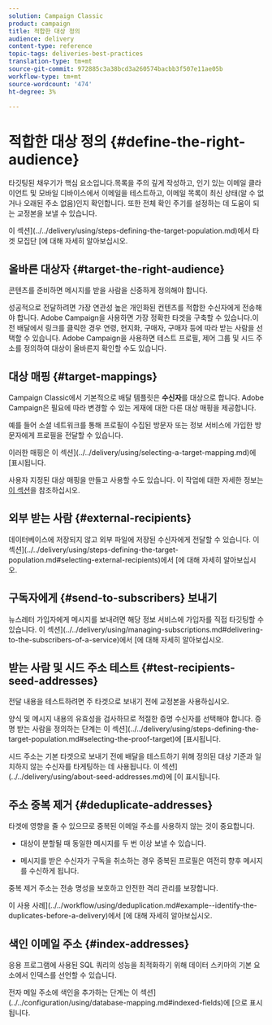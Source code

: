```yaml
---
solution: Campaign Classic
product: campaign
title: 적합한 대상 정의
audience: delivery
content-type: reference
topic-tags: deliveries-best-practices
translation-type: tm+mt
source-git-commit: 972885c3a38bcd3a260574bacbb3f507e11ae05b
workflow-type: tm+mt
source-wordcount: '474'
ht-degree: 3%

---
```



# 적합한 대상 정의 {#define-the-right-audience}

타깃팅된 채우기가 핵심 요소입니다.목록을 주의 깊게 작성하고, 인기 있는 이메일 클라이언트 및 모바일 디바이스에서 이메일을 테스트하고, 이메일 목록이 최신 상태(알 수 없거나 오래된 주소 없음)인지 확인합니다. 또한 전체 확인 주기를 설정하는 데 도움이 되는 교정본을 보낼 수 있습니다.

이 섹션](../../delivery/using/steps-defining-the-target-population.md)에서 타겟 모집단 [에 대해 자세히 알아보십시오.

## 올바른 대상자 {#target-the-right-audience}

콘텐츠를 준비하면 메시지를 받을 사람을 신중하게 정의해야 합니다.

성공적으로 전달하려면 가장 연관성 높은 개인화된 컨텐츠를 적합한 수신자에게 전송해야 합니다. Adobe Campaign을 사용하면 가장 정확한 타겟을 구축할 수 있습니다.이전 배달에서 링크를 클릭한 경우 연령, 현지화, 구매자, 구매자 등에 따라 받는 사람을 선택할 수 있습니다. Adobe Campaign을 사용하면 테스트 프로필, 제어 그룹 및 시드 주소를 정의하여 대상이 올바른지 확인할 수도 있습니다.

## 대상 매핑 {#target-mappings}

Campaign Classic에서 기본적으로 배달 템플릿은 **수신자**&#x200B;를 대상으로 합니다. Adobe Campaign은 필요에 따라 변경할 수 있는 게재에 대한 다른 대상 매핑을 제공합니다.

예를 들어 소셜 네트워크를 통해 프로필이 수집된 방문자 또는 정보 서비스에 가입한 방문자에게 프로필을 전달할 수 있습니다.

이러한 매핑은 이 섹션](../../delivery/using/selecting-a-target-mapping.md)에 [표시됩니다.

사용자 지정된 대상 매핑을 만들고 사용할 수도 있습니다. 이 작업에 대한 자세한 정보는 [이 섹션](../../configuration/using/target-mapping.md)을 참조하십시오.

## 외부 받는 사람 {#external-recipients}

데이터베이스에 저장되지 않고 외부 파일에 저장된 수신자에게 전달할 수 있습니다. 이 섹션](../../delivery/using/steps-defining-the-target-population.md#selecting-external-recipients)에서 [에 대해 자세히 알아보십시오.

## 구독자에게 {#send-to-subscribers} 보내기

뉴스레터 가입자에게 메시지를 보내려면 해당 정보 서비스에 가입자를 직접 타깃팅할 수 있습니다. 이 섹션](../../delivery/using/managing-subscriptions.md#delivering-to-the-subscribers-of-a-service)에서 [에 대해 자세히 알아보십시오.


## 받는 사람 및 시드 주소 테스트 {#test-recipients-seed-addresses}

전달 내용을 테스트하려면 주 타겟으로 보내기 전에 교정본을 사용하십시오.

양식 및 메시지 내용의 유효성을 검사하므로 적절한 증명 수신자를 선택해야 합니다. 증명 받는 사람을 정의하는 단계는 이 섹션](../../delivery/using/steps-defining-the-target-population.md#selecting-the-proof-target)에 [표시됩니다.

시드 주소는 기본 타겟으로 보내기 전에 배달을 테스트하기 위해 정의된 대상 기준과 일치하지 않는 수신자를 타게팅하는 데 사용됩니다. 이 섹션](../../delivery/using/about-seed-addresses.md)에 [이 표시됩니다.

## 주소 중복 제거 {#deduplicate-addresses}

타겟에 영향을 줄 수 있으므로 중복된 이메일 주소를 사용하지 않는 것이 중요합니다.

* 대상이 분할될 때 동일한 메시지를 두 번 이상 보낼 수 있습니다.

* 메시지를 받은 수신자가 구독을 취소하는 경우 중복된 프로필은 여전히 향후 메시지를 수신하게 됩니다.

중복 제거 주소는 전송 명성을 보호하고 안전한 격리 관리를 보장합니다.

이 사용 사례](../../workflow/using/deduplication.md#example--identify-the-duplicates-before-a-delivery)에서 [에 대해 자세히 알아보십시오.

## 색인 이메일 주소 {#index-addresses}

응용 프로그램에 사용된 SQL 쿼리의 성능을 최적화하기 위해 데이터 스키마의 기본 요소에서 인덱스를 선언할 수 있습니다.

전자 메일 주소에 색인을 추가하는 단계는 이 섹션](../../configuration/using/database-mapping.md#indexed-fields)에 [으로 표시됩니다.
